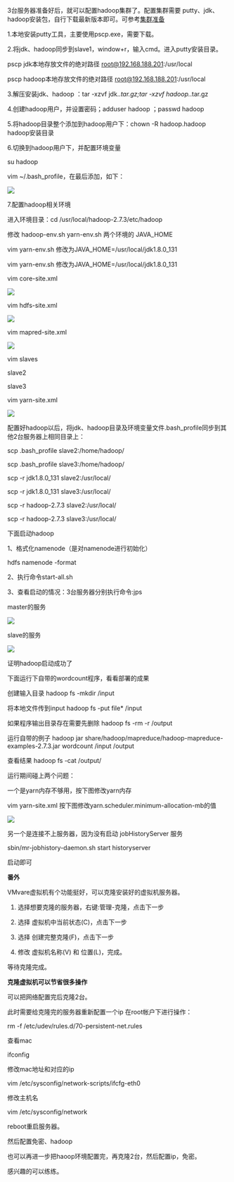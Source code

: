 
3台服务器准备好后，就可以配置hadoop集群了。配置集群需要 putty、jdk、hadoop安装包，自行下载最新版本即可。可参考[集群准备](/大数据生态圈/Hadoop/入门/集群准备.md)

1.本地安装putty工具，主要使用pscp.exe，需要下载。

2.将jdk、hadoop同步到slave1，window+r，输入cmd。进入putty安装目录。

pscp jdk本地存放文件的绝对路径 root@192.168.188.201:/usr/local

pscp hadoop本地存放文件的绝对路径 root@192.168.188.201:/usr/local

3.解压安装jdk、hadoop ：tar -xzvf jdk.*.tar.gz;tar -xzvf hadoop.*.tar.gz

4.创建hadoop用户，并设置密码；adduser hadoop ；passwd hadoop

5.将hadoop目录整个添加到hadoop用户下：chown -R hadoop.hadoop hadoop安装目录

6.切换到hadoop用户下，并配置环境变量

su hadoop

vim ~/.bash_profile，在最后添加，如下：

![](resources/jq1.png)

7.配置hadoop相关环境

进入环境目录：cd /usr/local/hadoop-2.7.3/etc/hadoop

修改 hadoop-env.sh yarn-env.sh 两个环境的 JAVA_HOME

vim yarn-env.sh 修改为JAVA_HOME=/usr/local/jdk1.8.0_131

vim yarn-env.sh 修改为JAVA_HOME=/usr/local/jdk1.8.0_131

vim core-site.xml

![](resources/jq2.png)

vim hdfs-site.xml

![](resources/jq3.png)

vim mapred-site.xml

![](resources/jq4.png)

vim slaves

slave2

slave3

vim yarn-site.xml

![](resources/jq5.png)

配置好hadoop以后，将jdk、hadoop目录及环境变量文件.bash_profile同步到其他2台服务器上相同目录上：

scp .bash_profile slave2:/home/hadoop/

scp .bash_profile slave3:/home/hadoop/

scp -r jdk1.8.0_131 slave2:/usr/local/

scp -r jdk1.8.0_131 slave3:/usr/local/

scp -r hadoop-2.7.3 slave2:/usr/local/

scp -r hadoop-2.7.3 slave3:/usr/local/

下面启动hadoop

1、格式化namenode（是对namenode进行初始化）

hdfs namenode -format

2、执行命令start-all.sh

3、查看启动的情况：3台服务器分别执行命令:jps

master的服务

![](resources/jq6.png)


slave的服务

![](resources/jq7.png)

证明hadoop启动成功了

下面运行下自带的wordcount程序，看看部署的成果

创建输入目录 hadoop fs -mkdir /input

将本地文件传到input hadoop fs -put file* /input

如果程序输出目录存在需要先删除 hadoop fs -rm -r /output

运行自带的例子 hadoop jar share/hadoop/mapreduce/hadoop-mapreduce-examples-2.7.3.jar wordcount /input /output

查看结果 hadoop fs -cat /output/

运行期间碰上两个问题：

一个是yarn内存不够用，按下图修改yarn内存 

vim yarn-site.xml 按下图修改yarn.scheduler.minimum-allocation-mb的值

![](resources/jq8.png)

另一个是连接不上服务器，因为没有启动 jobHistoryServer 服务

sbin/mr-jobhistory-daemon.sh start historyserver

启动即可


**番外**

VMvare虚拟机有个功能挺好，可以克隆安装好的虚拟机服务器。

1. 选择想要克隆的服务器，右键:管理-克隆，点击下一步

2. 选择 虚拟机中当前状态(C)，点击下一步

3. 选择 创建完整克隆(F)，点击下一步

4. 修改 虚拟机名称(V) 和 位置(L)，完成。

等待克隆完成。


**克隆虚拟机可以节省很多操作**

可以把网络配置完后克隆2台。

此时需要给克隆完的服务器重新配置一个ip
在root帐户下进行操作：

rm -f /etc/udev/rules.d/70-persistent-net.rules

查看mac

ifconfig

修改mac地址和对应的ip 

vim /etc/sysconfig/network-scripts/ifcfg-eth0

修改主机名

vim /etc/sysconfig/network

reboot重启服务器。

然后配置免密、hadoop


也可以再进一步把haoop环境配置完，再克隆2台，然后配置ip，免密。

感兴趣的可以练练。
